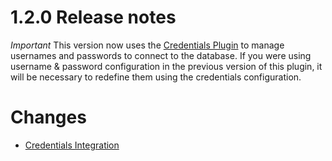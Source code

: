 # 1.2.0 Release notes

*Important* This version now uses the [Credentials Plugin](https://wiki.jenkins-ci.org/display/JENKINS/Credentials+Plugin) to manage usernames and passwords to connect to the database.  If you were using username & password configuration in the previous version of this plugin, it will be necessary to redefine them using the credentials configuration.

# Changes

* [Credentials Integration](https://issues.jenkins-ci.org/browse/JENKINS-33401)
